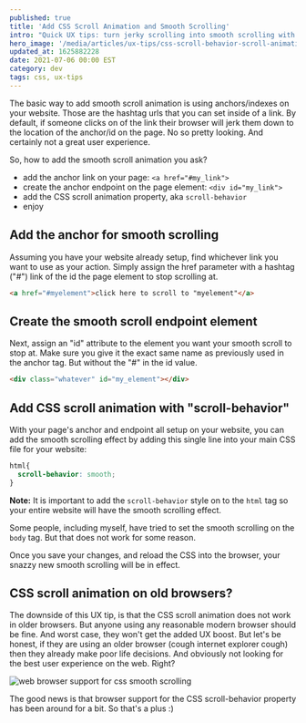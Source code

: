 ```yaml
---
published: true
title: 'Add CSS Scroll Animation and Smooth Scrolling'
intro: "Quick UX tips: turn jerky scrolling into smooth scrolling with a the CSS scroll-behavior property. Make your website's scroll animation buttery smooth."
hero_image: '/media/articles/ux-tips/css-scroll-behavior-scroll-animation-and-smooth-scrolling.jpg'
updated_at: 1625882228
date: 2021-07-06 00:00 EST
category: dev
tags: css, ux-tips
---
```


The basic way to add smooth scroll animation is using anchors/indexes on your website. Those are the hashtag urls that you can set inside of a link. By default, if someone clicks on of the link their browser will jerk them down to the location of the anchor/id on the page. No so pretty looking. And certainly not a great user experience.

So, how to add the smooth scroll animation you ask?

- add the anchor link on your page: `<a href="#my_link">`
- create the anchor endpoint on the page element: `<div id="my_link">`
- add the CSS scroll animation property, aka `scroll-behavior`
- enjoy

## Add the anchor for smooth scrolling

Assuming you have your website already setup, find whichever link you want to use as your action. Simply assign the href parameter with a hashtag ("#") link of the id the page element to stop scrolling at.

```html
<a href="#myelement">click here to scroll to "myelement"</a>
```

## Create the smooth scroll endpoint element

Next, assign an "id" attribute to the element you want your smooth scroll to stop at. Make sure you give it the exact same name as previously used in the anchor tag. But without the "#" in the id value.

```html
<div class="whatever" id="my_element"></div>
```

## Add CSS scroll animation with "scroll-behavior"

With your page's anchor and endpoint all setup on your website, you can add the smooth scrolling effect by adding this single line into your main CSS file for your website:

```css
html{
  scroll-behavior: smooth;
}
```

**Note:** It is important to add the `scroll-behavior` style on to the `html` tag so your entire website will have the smooth scrolling effect.

Some people, including myself, have tried to set the smooth scrolling on the `body` tag. But that does not work for some reason.

Once you save your changes, and reload the CSS into the browser, your snazzy new smooth scrolling will be in effect.

## CSS scroll animation on old browsers?

The downside of this UX tip, is that the CSS scroll animation does not work in older browsers. But anyone using any reasonable modern browser should be fine. And worst case, they won't get the added UX boost. But let's be honest, if they are using an older browser (cough internet explorer cough) then they already make poor life decisions. And obviously not looking for the best user experience on the web. Right?

![web browser support for css smooth scrolling](/media/articles/ux-tips/Quick-UX-Tips-CSS-Scroll-Animation-with-Smooth-Scrolling-browser-support.png)

The good news is that browser support for the CSS scroll-behavior property has been around for a bit. So that's a plus :)